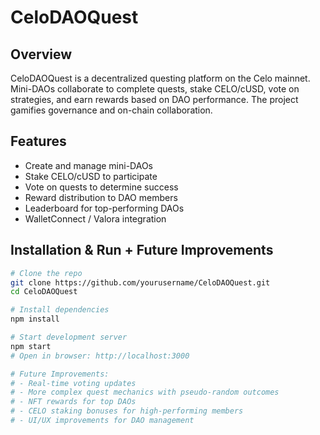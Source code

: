 # CeloDAOQuest

## Overview
CeloDAOQuest is a decentralized questing platform on the Celo mainnet. Mini-DAOs collaborate to complete quests, stake CELO/cUSD, vote on strategies, and earn rewards based on DAO performance. The project gamifies governance and on-chain collaboration.

## Features
- Create and manage mini-DAOs
- Stake CELO/cUSD to participate
- Vote on quests to determine success
- Reward distribution to DAO members
- Leaderboard for top-performing DAOs
- WalletConnect / Valora integration

## Installation & Run + Future Improvements
```bash
# Clone the repo
git clone https://github.com/yourusername/CeloDAOQuest.git
cd CeloDAOQuest

# Install dependencies
npm install

# Start development server
npm start
# Open in browser: http://localhost:3000

# Future Improvements:
# - Real-time voting updates
# - More complex quest mechanics with pseudo-random outcomes
# - NFT rewards for top DAOs
# - CELO staking bonuses for high-performing members
# - UI/UX improvements for DAO management
